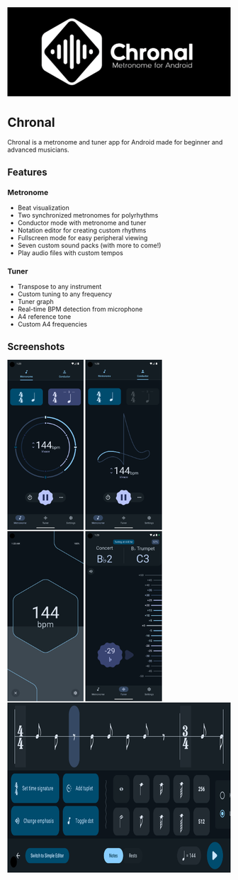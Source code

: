 <img src="assets/logo-header.png" alt="Chronal logo">

# Chronal
Chronal is a metronome and tuner app for Android made for beginner and advanced musicians. 

## Features

### Metronome
* Beat visualization
* Two synchronized metronomes for polyrhythms
* Conductor mode with metronome and tuner
* Notation editor for creating custom rhythms
* Fullscreen mode for easy peripheral viewing
* Seven custom sound packs (with more to come!)
* Play audio files with custom tempos

### Tuner
* Transpose to any instrument
* Custom tuning to any frequency
* Tuner graph
* Real-time BPM detection from microphone
* A4 reference tone
* Custom A4 frequencies

## Screenshots

<img src="assets/app-main.png" alt="Main metronome page" height=384>
<img src="assets/app-conductor.png" alt="Conductor page" height=384>
<img src="assets/app-fullscreen.png" alt="Fullscreen mode" height=384>
<img src="assets/app-tuner.png" alt="Tuner page" height=384>
<img src="assets/app-editor.png" alt="Notation editor" height="384">
